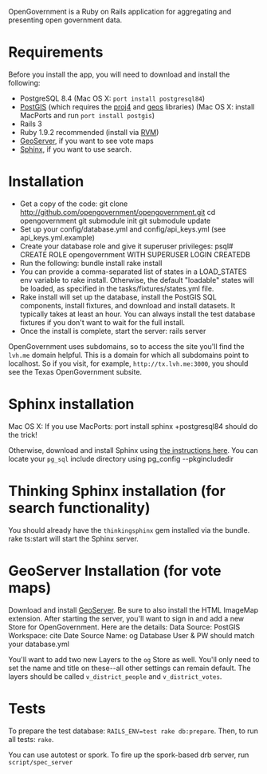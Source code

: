 OpenGovernment is a Ruby on Rails application for aggregating and presenting open government data.

# Requirements
Before you install the app, you will need to download and install the following:

  * PostgreSQL 8.4 (Mac OS X: `port install postgresql84`)
  * [PostGIS](http://postgis.refractions.net/) (which requires the [proj4](http://trac.osgeo.org/proj/) and [geos](http://trac.osgeo.org/geos/) libraries) (Mac OS X: install MacPorts and run `port install postgis`)
  * Rails 3
  * Ruby 1.9.2 recommended (install via [RVM](http://rvm.beginrescueend.com/))
  * [GeoServer](http://geoserver.org/display/GEOS/Welcome), if you want to see vote maps
  * [Sphinx](http://www.sphinxsearch.com/), if you want to use search.

# Installation
  * Get a copy of the code:
        git clone http://github.com/opengovernment/opengovernment.git
        cd opengovernment
        git submodule init
        git submodule update
  * Set up your config/database.yml and config/api_keys.yml (see api_keys.yml.example)
  * Create your database role and give it superuser privileges:
        psql# CREATE ROLE opengovernment WITH SUPERUSER LOGIN CREATEDB
  * Run the following:
        bundle install
        rake install
  * You can provide a comma-separated list of states in a LOAD_STATES env variable to rake install. Otherwise, the default "loadable" states will be loaded, as specified in the tasks/fixtures/states.yml file.
  * Rake install will set up the database, install the PostGIS SQL components, install fixtures, and download and install datasets. It typically takes at least an hour. You can always install the test database fixtures if you don't want to wait for the full install.
  * Once the install is complete, start the server:
        rails server

OpenGovernment uses subdomains, so to access the site you'll find the `lvh.me` domain helpful. This is a domain for which all subdomains point to localhost. So if you visit, for example, `http://tx.lvh.me:3000`, you should see the Texas OpenGovernment subsite.

# Sphinx installation
Mac OS X: If you use MacPorts:
    port install sphinx +postgresql84
should do the trick!

Otherwise, download and install Sphinx using [the instructions here](http://freelancing-god.github.com/ts/en/installing_sphinx.html). You can locate your `pg_sql` include directory using
    pg_config --pkgincludedir

# Thinking Sphinx installation (for search functionality)
You should already have the `thinkingsphinx` gem installed via the bundle.
    rake ts:start
will start the Sphinx server.

# GeoServer Installation (for vote maps)
Download and install [GeoServer](http://geoserver.org/display/GEOS/Welcome).
Be sure to also install the HTML ImageMap extension.
After starting the server, you'll want to sign in and add a new Store for OpenGovernment. Here are the details:
    Data Source: PostGIS
    Workspace: cite
    Date Source Name: og
    Database User & PW should match your database.yml

You'll want to add two new Layers to the `og` Store as well. You'll only need to set the name and title on these--all other settings can remain default. The layers should be called `v_district_people` and `v_district_votes`.

# Tests
To prepare the test database: `RAILS_ENV=test rake db:prepare`.
Then, to run all tests: `rake`.

You can use autotest or spork. To fire up the spork-based drb server, run `script/spec_server`

